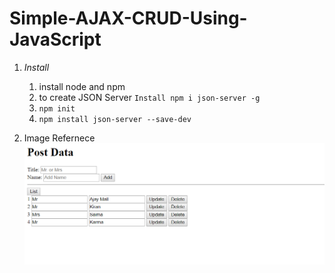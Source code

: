 # Simple-AJAX-CRUD-Using-JavaScript

1. *Install*
    1. install node and npm
    2. to create JSON Server `Install npm i json-server -g`
    3. `npm init`
    4. `npm install json-server --save-dev`

2. Image Refernece 
![](Image/image.PNG)

